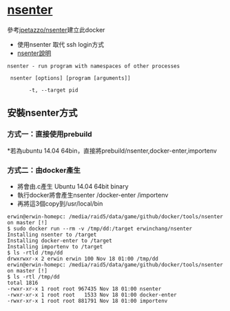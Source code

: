 # [nsenter][1]

參考[jpetazzo/nsenter][1]建立此docker

* 使用nsenter 取代 ssh login方式
* [nsenter說明][2]

```
nsenter - run program with namespaces of other processes

 nsenter [options] [program [arguments]]

       -t, --target pid
```

## 安裝nsenter方式

### 方式一：直接使用prebuild

*若為ubuntu 14.04 64bin，直接將prebuild/nsenter,docker-enter,importenv

### 方式二：由docker產生

* 將會由.c產生 Ubuntu 14.04 64bit binary
* 執行docker將會產生nsenter /docker-enter /importenv
* 再將這3個copy到/usr/local/bin

```
erwin@erwin-homepc: /media/raid5/data/game/github/docker/tools/nsenter on master [!]
$ sudo docker run --rm -v /tmp/dd:/target erwinchang/nsenter
Installing nsenter to /target
Installing docker-enter to /target
Installing importenv to /target
$ ls -rtld /tmp/dd
drwxrwxr-x 2 erwin erwin 100 Nov 18 01:00 /tmp/dd
erwin@erwin-homepc: /media/raid5/data/game/github/docker/tools/nsenter on master [!]
$ ls -rtl /tmp/dd
total 1816
-rwxr-xr-x 1 root root 967435 Nov 18 01:00 nsenter
-rwxr-xr-x 1 root root   1533 Nov 18 01:00 docker-enter
-rwxr-xr-x 1 root root 881791 Nov 18 01:00 importenv
```

[1]:https://github.com/jpetazzo/nsenter
[2]:http://man7.org/linux/man-pages/man1/nsenter.1.html
